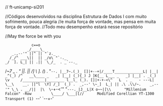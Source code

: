 // ft-unicamp-si201

//Códigos desenvolvidos na disciplina Estrutura de Dados I com muito sofrimento, pouca alegria
//e muita força de vontade, mas pensa em muita força de vontade.
//Todo meu desempenho estará nesse repositório

//May the force be with you

                c==o
              _/____\_
       _.,--'" ||^ || "`z._
      /_/^ ___\||  || _/o\ "`-._
    _/  ]. L_| || .||  \_/_  . _`--._
   /_~7  _ . " ||. || /] \ ]. (_)  . "`--.
  |__7~.(_)_ []|+--+|/____T_____________L|
  |__|  _^(_) /^   __\____ _   _|
  |__| (_){_) J ]K{__ L___ _   _]
  |__| . _(_) \v     /__________|________
  l__l_ (_). []|+-+-<\^   L  . _   - ---L|
   \__\    __. ||^l  \Y] /_]  (_) .  _,--'
     \~_]  L_| || .\ .\\/~.    _,--'"
      \_\ . __/||  |\  \`-+-<'"
        "`---._|J__L|X o~~|[\\      "Millenium Falcon"
  -Row         \____/ \___|[//      Modified Corellian YT-1300 Transport (1)
                `--'   `--+-'


